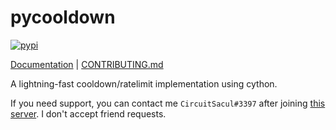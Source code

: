 # pycooldown
[![pypi](https://github.com/TrigonDev/apgorm/actions/workflows/pypi.yml/badge.svg)](https://pypi.org/project/pycooldown)

[Documentation](https://github.com/trigondev/pycooldown/wiki) | [CONTRIBUTING.md](https://github.com/trigondev/.github/tree/main/CONTRIBUTING.md)

A lightning-fast cooldown/ratelimit implementation using cython.

If you need support, you can contact me `CircuitSacul#3397` after joining [this server](https://discord.gg/dGAzZDaTS9). I don't accept friend requests.
